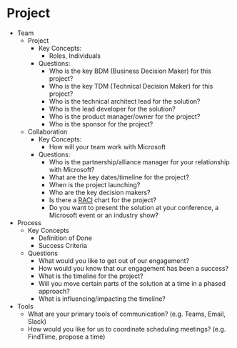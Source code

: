 # Project

* Team
    * Project
        * Key Concepts:
            * Roles, Individuals
        * Questions:
            * Who is the key BDM (Business Decision Maker) for this project?
            * Who is the key TDM (Technical Decision Maker) for this project?
            * Who is the technical architect lead for the solution?
            * Who is the lead developer for the solution?
            * Who is the product manager/owner for the project?
            * Who is the sponsor for the project?
    * Collaboration
        * Key Concepts:
            * How will your team work with Microsoft
        * Questions:
            * Who is the partnership/alliance manager for your relationship with Microsoft?
            * What are the key dates/timeline for the project?
            * When is the project launching?
            * Who are the key decision makers?
            * Is there a [RACI](https://www.projectmanager.com/blog/how-to-make-a-raci-chart-for-a-project-with-example) chart for the project?
            * Do you want to present the solution at your conference, a Microsoft event or an industry show?
* Process
   * Key Concepts
      * Definition of Done
      * Success Criteria
   * Questions
      * What would you like to get out of our engagement?
      * How would you know that our engagement has been a success?
      * What is the timeline for the project?
      * Will you move certain parts of the solution at a time in a phased approach?
      * What is influencing/impacting the timeline?
* Tools
   * What are your primary tools of communication? (e.g. Teams, Email, Slack)
   * How would you like for us to coordinate scheduling meetings? (e.g. FindTime, propose a time)
